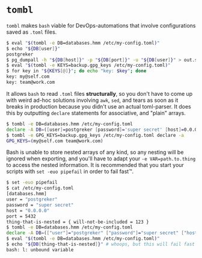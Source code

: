 `tombl` 
=======

`tombl` makes `bash` viable for DevOps-automations that involve configurations
saved as `.toml` files.

```bash
$ eval "$(tombl -e DB=databases.hmm /etc/my-config.toml)"
$ echo "${DB[user]}"
postgreker
$ pg_dumpall -h "${DB[host]}" -p "${DB[port]}" -u "${DB[user]}" > out.sql
$ eval "$(tombl -e KEYS=backup.gpg_keys /etc/my-config.toml)"
$ for key in "${KEYS[@]}"; do echo "key: $key"; done
key: my@self.com
key: team@work.com
```

It allows `bash` to read `.toml` files **structurally**, so you don't have to
come up with weird ad-hoc solutions involving `awk`, `sed`, and tears as soon
as it breaks in production because you didn't use an actual toml-parser. It
does this by outputting `declare` statements for associative, and "plain"
arrays.

```bash
$ tombl -e DB=databases.hmm /etc/my-config.toml
declare -A DB=([user]=postgreker [password]='super secret' [host]=0.0.0.0 [port]=5432)
$ tombl -e GPG_KEYS=backup.gpg_keys /etc/my-config.toml declare -a 
GPG_KEYS=(my@self.com team@work.com)
```

Bash is unable to store nested arrays of any kind, so any nesting will be
ignored when exporting, and you'll have to adapt your `-e VAR=path.to.thing` to
access the nested information. It is recommended that you start your scripts with
`set -euo pipefail` in order to fail fast™.

```bash
$ set -euo pipefail
$ cat /etc/my-config.toml
[databases.hmm]
user = "postgreker"
password = "super secret"
host = "0.0.0.0"
port = 5432
thing-that-is-nested = { will-not-be-included = 123 }
$ tombl -e DB=databases.hmm /etc/my-config.toml
declare -A DB=(["user"]="postgreker" ["password"]="super secret" ["host"]="0.0.0.0" ["port"]=5432)
$ eval "$(tombl -e DB=databases.hmm /etc/my-config.toml)"
$ echo "${DB[thing-that-is-nested]}" # whoops, but this will fail fast because of `set -euo`
bash: l: unbound variable
```
